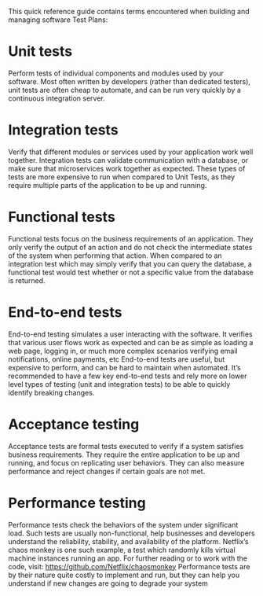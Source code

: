 This quick reference guide contains terms encountered when building and managing
software Test Plans:

# Unit tests

Perform tests of individual components and modules used by your software. Most often written by
developers (rather than dedicated testers), unit tests are often cheap to automate, and can be run very
quickly by a continuous integration server.

# Integration tests

Verify that different modules or services used by your application work well together. Integration tests
can validate communication with a database, or make sure that microservices work together as
expected. These types of tests are more expensive to run when compared to Unit Tests, as they
require multiple parts of the application to be up and running.

# Functional tests

Functional tests focus on the business requirements of an application. They only verify the output of an
action and do not check the intermediate states of the system when performing that action.
When compared to an integration test which may simply verify that you can query the database, a
functional test would test whether or not a specific value from the database is returned.

# End-to-end tests

End-to-end testing simulates a user interacting with the software. It verifies that various user flows
work as expected and can be as simple as loading a web page, logging in, or much more complex
scenarios verifying email notifications, online payments, etc
End-to-end tests are useful, but expensive to perform, and can be hard to maintain when automated.
It’s recommended to have a few key end-to-end tests and rely more on lower level types of testing
(unit and integration tests) to be able to quickly identify breaking changes.

# Acceptance testing

Acceptance tests are formal tests executed to verify if a system satisfies business requirements.
They require the entire application to be up and running, and focus on replicating user behaviors.
They can also measure performance and reject changes if certain goals are not met.

# Performance testing

Performance tests check the behaviors of the system under significant load.
Such tests are usually non-functional, help businesses and developers understand the reliability,
stability, and availability of the platform. Netflix’s chaos monkey is one such example, a test which
randomly kills virtual machine instances running an app. For further reading or to work with the code,
visit: https://github.com/Netflix/chaosmonkey
Performance tests are by their nature quite costly to implement and run, but they can help you
understand if new changes are going to degrade your system
